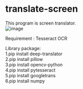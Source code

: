 # translate-screen

This program is screen translator.<br>
![image](https://github.com/user-attachments/assets/32056c17-acd5-4118-ba78-098dddb71b1a)



Requirement : Tesseract OCR

Library package:<br>
1.pip install deep-translator<br>
2.pip install pillow<br>
3.pip install opencv-python<br>
4.pip install pytesseract<br>
5.pip install googletrans<br>
6.pip install numpy<br>
